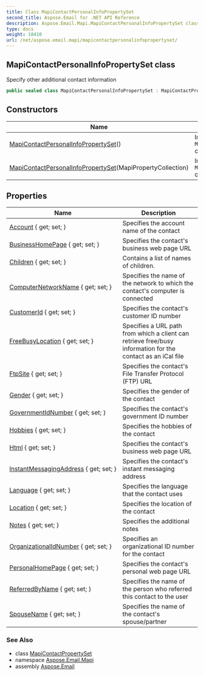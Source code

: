 ```yaml
---
title: Class MapiContactPersonalInfoPropertySet
second_title: Aspose.Email for .NET API Reference
description: Aspose.Email.Mapi.MapiContactPersonalInfoPropertySet class. Specify other additional contact information
type: docs
weight: 18410
url: /net/aspose.email.mapi/mapicontactpersonalinfopropertyset/
---
```

## MapiContactPersonalInfoPropertySet class

Specify other additional contact information

```csharp
public sealed class MapiContactPersonalInfoPropertySet : MapiContactPropertySet
```

## Constructors

| Name | Description |
| --- | --- |
| [MapiContactPersonalInfoPropertySet](mapicontactpersonalinfopropertyset/#constructor)() | Initializes a new instance of the `MapiContactPersonalInfoPropertySet` class |
| [MapiContactPersonalInfoPropertySet](mapicontactpersonalinfopropertyset/#constructor_1)(MapiPropertyCollection) | Initializes a new instance of the `MapiContactPersonalInfoPropertySet` class |

## Properties

| Name | Description |
| --- | --- |
| [Account](../../aspose.email.mapi/mapicontactpersonalinfopropertyset/account/) { get; set; } | Specifies the account name of the contact |
| [BusinessHomePage](../../aspose.email.mapi/mapicontactpersonalinfopropertyset/businesshomepage/) { get; set; } | Specifies the contact's business web page URL |
| [Children](../../aspose.email.mapi/mapicontactpersonalinfopropertyset/children/) { get; set; } | Contains a list of names of children. |
| [ComputerNetworkName](../../aspose.email.mapi/mapicontactpersonalinfopropertyset/computernetworkname/) { get; set; } | Specifies the name of the network to which the contact's computer is connected |
| [CustomerId](../../aspose.email.mapi/mapicontactpersonalinfopropertyset/customerid/) { get; set; } | Specifies the contact's customer ID number |
| [FreeBusyLocation](../../aspose.email.mapi/mapicontactpersonalinfopropertyset/freebusylocation/) { get; set; } | Specifies a URL path from which a client can retrieve free/busy information for the contact as an iCal file |
| [FtpSite](../../aspose.email.mapi/mapicontactpersonalinfopropertyset/ftpsite/) { get; set; } | Specifies the contact's File Transfer Protocol (FTP) URL |
| [Gender](../../aspose.email.mapi/mapicontactpersonalinfopropertyset/gender/) { get; set; } | Specifies the gender of the contact |
| [GovernmentIdNumber](../../aspose.email.mapi/mapicontactpersonalinfopropertyset/governmentidnumber/) { get; set; } | Specifies the contact's government ID number |
| [Hobbies](../../aspose.email.mapi/mapicontactpersonalinfopropertyset/hobbies/) { get; set; } | Specifies the hobbies of the contact |
| [Html](../../aspose.email.mapi/mapicontactpersonalinfopropertyset/html/) { get; set; } | Specifies the contact's business web page URL |
| [InstantMessagingAddress](../../aspose.email.mapi/mapicontactpersonalinfopropertyset/instantmessagingaddress/) { get; set; } | Specifies the contact's instant messaging address |
| [Language](../../aspose.email.mapi/mapicontactpersonalinfopropertyset/language/) { get; set; } | Specifies the language that the contact uses |
| [Location](../../aspose.email.mapi/mapicontactpersonalinfopropertyset/location/) { get; set; } | Specifies the location of the contact |
| [Notes](../../aspose.email.mapi/mapicontactpersonalinfopropertyset/notes/) { get; set; } | Specifies the additional notes |
| [OrganizationalIdNumber](../../aspose.email.mapi/mapicontactpersonalinfopropertyset/organizationalidnumber/) { get; set; } | Specifies an organizational ID number for the contact |
| [PersonalHomePage](../../aspose.email.mapi/mapicontactpersonalinfopropertyset/personalhomepage/) { get; set; } | Specifies the contact's personal web page URL |
| [ReferredByName](../../aspose.email.mapi/mapicontactpersonalinfopropertyset/referredbyname/) { get; set; } | Specifies the name of the person who referred this contact to the user |
| [SpouseName](../../aspose.email.mapi/mapicontactpersonalinfopropertyset/spousename/) { get; set; } | Specifies the name of the contact's spouse/partner |

### See Also

* class [MapiContactPropertySet](../mapicontactpropertyset/)
* namespace [Aspose.Email.Mapi](../../aspose.email.mapi/)
* assembly [Aspose.Email](../../)


